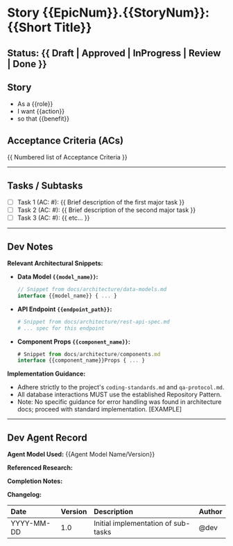 # Story {{EpicNum}}.{{StoryNum}}: {{Short Title}}

## Status: {{ Draft | Approved | InProgress | Review | Done }}

## Story

- As a {{role}}
- I want {{action}}
- so that {{benefit}}

## Acceptance Criteria (ACs)

{{ Numbered list of Acceptance Criteria }}

---

## Tasks / Subtasks

<!--
  This section is for Olivia, the Execution Coordinator, to manage.
  She will decompose these high-level tasks into smaller, verifiable steps
  and manage the dev loop for each one sequentially.
-->

- [ ] Task 1 (AC: #): {{ Brief description of the first major task }}
- [ ] Task 2 (AC: #): {{ Brief description of the second major task }}
- [ ] Task 3 (AC: #): {{ etc... }}

---

## Dev Notes

<!--
  This section is populated by the @sm (Bob, the Task Decomposer).
  It contains only the critical, specific technical context from the
  architecture documents needed for this story.
-->

**Relevant Architectural Snippets:**

- **Data Model `{{model_name}}`:**
  ```typescript
  // Snippet from docs/architecture/data-models.md
  interface {{model_name}} { ... }
  ```
- **API Endpoint `{{endpoint_path}}`:**
  ```yaml
  # Snippet from docs/architecture/rest-api-spec.md
  # ... spec for this endpoint
  ```
- **Component Props `{{component_name}}`:**
  ```typescript
  # Snippet from docs/architecture/components.md
  interface {{component_name}}Props { ... }
  ```

**Implementation Guidance:**

- Adhere strictly to the project's `coding-standards.md` and `qa-protocol.md`.
- All database interactions MUST use the established Repository Pattern.
- Note: No specific guidance for error handling was found in architecture docs; proceed with standard implementation. [EXAMPLE]

---

## Dev Agent Record

<!-- This section is for the @dev agent (James) to update upon completion. -->

**Agent Model Used:** {{Agent Model Name/Version}}

**Referenced Research:**

<!-- Links to documentation/Stack Overflow that were used to solve problems. -->

**Completion Notes:**

<!-- Notes for the next agent (e.g., Olivia, or the SM for the next story). -->

**Changelog:**

<!-- Auto-populated by a git hook in a future version. For now, manual. -->

| Date       | Version | Description                         | Author |
| :--------- | :------ | :---------------------------------- | :----- |
| YYYY-MM-DD | 1.0     | Initial implementation of sub-tasks | @dev   |
